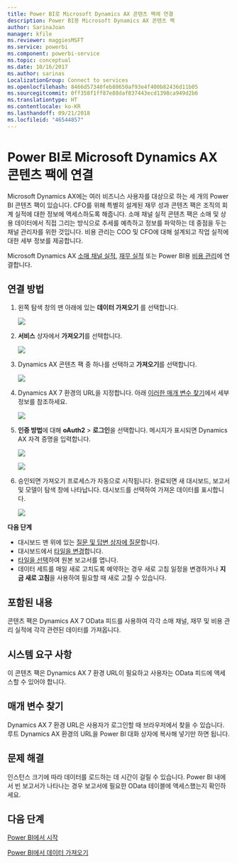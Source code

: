 ```yaml
---
title: Power BI로 Microsoft Dynamics AX 콘텐츠 팩에 연결
description: Power BI용 Microsoft Dynamics AX 콘텐츠 팩
author: SarinaJoan
manager: kfile
ms.reviewer: maggiesMSFT
ms.service: powerbi
ms.component: powerbi-service
ms.topic: conceptual
ms.date: 10/16/2017
ms.author: sarinas
LocalizationGroup: Connect to services
ms.openlocfilehash: 8466d57340feb80650af93e4f400b82436d11b05
ms.sourcegitcommit: 0ff358f1ff87e88daf837443ecd1398ca949d2b6
ms.translationtype: HT
ms.contentlocale: ko-KR
ms.lasthandoff: 09/21/2018
ms.locfileid: "46544857"
---
```

# <a name="connect-to-microsoft-dynamics-ax-content-pack-with-power-bi"></a>Power BI로 Microsoft Dynamics AX 콘텐츠 팩에 연결
Microsoft Dynamics AX에는 여러 비즈니스 사용자를 대상으로 하는 세 개의 Power BI 콘텐츠 팩이 있습니다. CFO를 위해 특별히 설계된 재무 성과 콘텐츠 팩은 조직의 회계 실적에 대한 정보에 액세스하도록 해줍니다. 소매 채널 실적 콘텐츠 팩은 소매 및 상용 데이터에서 직접 그리는 방식으로 추세를 예측하고 정보를 파악하는 데 중점을 두는 채널 관리자를 위한 것입니다. 비용 관리는 COO 및 CFO에 대해 설계되고 작업 실적에 대한 세부 정보를 제공합니다.

Microsoft Dynamics AX [소매 채널 실적](https://app.powerbi.com/getdata/services/dynamics-ax-retail-channel-performance), [재무 실적](https://app.powerbi.com/getdata/services/dynamics-ax-financial-performance) 또는 Power BI용 [비용 관리](https://app.powerbi.com/getdata/services/dynamics-ax-cost-management)에 연결합니다.

## <a name="how-to-connect"></a>연결 방법
1. 왼쪽 탐색 창의 맨 아래에 있는 **데이터 가져오기** 를 선택합니다.
   
   ![](media/service-connect-to-microsoft-dynamics-ax/getdata.png)
2. **서비스** 상자에서 **가져오기**를 선택합니다.
   
   ![](media/service-connect-to-microsoft-dynamics-ax/services.png)
3. Dynamics AX 콘텐츠 팩 중 하나를 선택하고 **가져오기**를 선택합니다.
   
   ![](media/service-connect-to-microsoft-dynamics-ax/mdax.png)
4. Dynamics AX 7 환경의 URL을 지정합니다. 아래 [이러한 매개 변수 찾기](#FindingParams)에서 세부 정보를 참조하세요.
   
   ![](media/service-connect-to-microsoft-dynamics-ax/params.png)
5. **인증 방법**에 대해 **oAuth2** \> **로그인**을 선택합니다. 메시지가 표시되면 Dynamics AX 자격 증명을 입력합니다.
   
    ![](media/service-connect-to-microsoft-dynamics-ax/creds.png)
   
    ![](media/service-connect-to-microsoft-dynamics-ax/creds2.png)
6. 승인되면 가져오기 프로세스가 자동으로 시작됩니다. 완료되면 새 대시보드, 보고서 및 모델이 탐색 창에 나타납니다. 대시보드를 선택하여 가져온 데이터를 표시합니다.
   
     ![](media/service-connect-to-microsoft-dynamics-ax/dashboard.png)

**다음 단계**

* 대시보드 맨 위에 있는 [질문 및 답변 상자에 질문](consumer/end-user-q-and-a.md)합니다.
* 대시보드에서 [타일을 변경](service-dashboard-edit-tile.md)합니다.
* [타일을 선택](consumer/end-user-tiles.md)하여 원본 보고서를 엽니다.
* 데이터 세트를 매일 새로 고치도록 예약하는 경우 새로 고침 일정을 변경하거나 **지금 새로 고침**을 사용하여 필요할 때 새로 고칠 수 있습니다.

## <a name="whats-included"></a>포함된 내용
콘텐츠 팩은 Dynamics AX 7 OData 피드를 사용하여 각각 소매 채널, 재무 및 비용 관리 실적에 각각 관련된 데이터를 가져옵니다.

## <a name="system-requirements"></a>시스템 요구 사항
이 콘텐츠 팩은 Dynamics AX 7 환경 URL이 필요하고 사용자는 OData 피드에 액세스할 수 있어야 합니다.

## <a name="finding-parameters"></a>매개 변수 찾기
<a name="FindingParams"></a>

Dynamics AX 7 환경 URL은 사용자가 로그인할 때 브라우저에서 찾을 수 있습니다. 루트 Dynamics AX 환경의 URL을 Power BI 대화 상자에 복사해 넣기만 하면 됩니다.

## <a name="troubleshooting"></a>문제 해결
인스턴스 크기에 따라 데이터를 로드하는 데 시간이 걸릴 수 있습니다. Power BI 내에서 빈 보고서가 나타나는 경우 보고서에 필요한 OData 테이블에 액세스했는지 확인하세요.

## <a name="next-steps"></a>다음 단계
[Power BI에서 시작](service-get-started.md)

[Power BI에서 데이터 가져오기](service-get-data.md)

